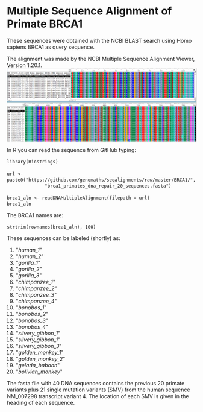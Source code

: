 # Multiple Sequence Alignment of Primate BRCA1
These sequences were obtained with the NCBI BLAST search using Homo sapiens BRCA1 as query sequence.

The alignment was made by the NCBI Multiple Sequence Alignment Viewer, Version 1.20.1.
<img src="https://raw.githubusercontent.com/genomaths/seqalignments/master/BRCA1/brca1.png" align="center" />

In R you can read the sequence from GitHub typing:
```{r read}
library(Biostrings)

url <- paste0("https://github.com/genomaths/seqalignments/raw/master/BRCA1/",
              "brca1_primates_dna_repair_20_sequences.fasta")

brca1_aln <- readDNAMultipleAlignment(filepath = url)
brca1_aln
```

The BRCA1 names are:
```{r names}
strtrim(rownames(brca1_aln), 100)
```

These sequences can be labeled (shortly) as: 

1. "*human_1*"
2. "*human_2*"
3. "*gorilla_1*"
4. "*gorilla_2*"
5. "*gorilla_3*"
6. "*chimpanzee_1*"
7. "*chimpanzee_2*"
8. "*chimpanzee_3*"
9. "*chimpanzee_4*"
10. "*bonobos_1*"
11. "*bonobos_2*"
12. "*bonobos_3*"
13. "*bonobos_4*"
14. "*silvery_gibbon_1*"
15. "*silvery_gibbon_1*"
16. "*silvery_gibbon_3*"
17. "*golden_monkey_1*"
18. "*golden_monkey_2*"
19. "*gelada_baboon*"
20. "*bolivian_monkey*"

The fasta file with 40 DNA sequences contains the previous 20 primate variants plus 21 single mutation variants (SMV) from the human sequence NM_007298 transcript variant 4. The location of each SMV is given in the heading of each sequence.
